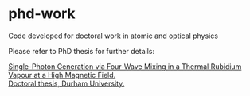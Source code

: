 # phd-work
Code developed for doctoral work in atomic and optical physics

Please refer to PhD thesis for further details:

[Single-Photon Generation via Four-Wave Mixing in a Thermal Rubidium Vapour at a High Magnetic Field.   
Doctoral thesis, Durham University.](http://etheses.dur.ac.uk/13903/)
